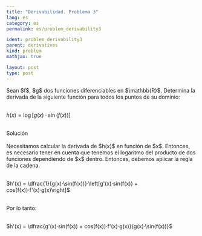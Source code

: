 ```yaml
---
title: "Derivabilidad. Problema 3"
lang: es
category: es
permalink: es/problem_derivability3

ident: problem_derivability3
parent: derivatives
kind: problem
mathjax: true

layout: post
type: post
---
```


<div>
Sean $f$, $g$ dos funciones diferenciables en $\mathbb{R}$. Determina la derivada de la siguiente función para todos los puntos de su dominio: <br><br>

$h(x) = \log\left[g(x)·\sin(f(x))\right]$<br><br>

<div class="bcblue boxdissap">
Solución
</div><br>

<div class="dissap">
Necesitamos calcular la derivada de $h(x)$ en función de $x$. Entonces, es necesario tener en cuenta que tenemos el logaritmo del producto de dos funciones dependiendo de $x$ dentro. Entonces, debemos aplicar la regla de la cadena.<br><br>

$h'(x) = \dfrac{1}{g(x)·\sin(f(x))}·\left[g'(x)·sin(f(x)) + cos(f(x))·f'(x)·g(x)\right]$<br><br> 

Por lo tanto:<br><br>

$h'(x) = \dfrac{g'(x)·sin(f(x)) + cos(f(x))·f'(x)·g(x)}{g(x)·\sin(f(x))}$<br><br>

</div>
